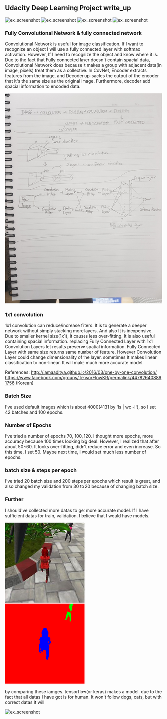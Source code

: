 ## Udacity Deep Learning Project write_up

![ex_screenshot](./docs/misc/udacity_project01.jpg)
![ex_screenshot](./docs/misc/udacity_project02.jpg)
![ex_screenshot](./docs/misc/udacity_project03.jpg)
![ex_screenshot](./docs/misc/udacity_project04.jpg)

### Fully Convolutional Network & fully connected network
Convolutional Network is useful for image classification. If I want to recognize an object I will use a fully connected layer with softmax activation. 
 However, If I need to recognize the object and know where it is. Due to the fact that Fully connected layer doesn't contain spacial data, Convolutional Network does because it makes a group with adjacent data(in image, pixels) treat them as a collective.
In CovNet, Encoder extracts features from the image, and Decoder up-sacles the output of the encoder that it's the same size as the original image. Furthermore, decoder add spacial information to encoded data.

![ex_screenshot](./docs/misc/udacity_project05.jpg)
### 1x1 convolution
1x1 convolution can reduce/increase filters. It is to generate a deeper network without simply stacking more layers. And also It is inexpensive. Due to smaller kernel size(1x1), it causes less over-fitting. It is also useful containing spacial information. replacing Fully Connected Layer with 1x1 Convolution Layers let results preserve spatial information.
Fully Connected Layer with same size returns same number of feature. However Convolution Layer could change dimensionality of the layer. sometimes It makes linear classification to non-linear. It will make much more accurate model.

References: 
http://iamaaditya.github.io/2016/03/one-by-one-convolution/
https://www.facebook.com/groups/TensorFlowKR/permalink/447826408891756 (Korean)

### Batch Size
I've used default images which is about 4000(4131 by 'ls | wc -l'), so I set 42 batches and 100 epochs.

### Number of Epochs
I’ve tried a number of epochs 70, 100, 120. I thought more epochs, more accuracy because 100 times looking big deal.
 However, I realized that after about 50~60. It looks over-fitting, didn’t reduce error and even increase.
 So this time, I set 50. Maybe next time, I would set much less number of epochs.

### batch size & steps per epoch
I've tried 20 batch size and 200 steps per epochs which result is great, and also changed my validation from 30 to 20 because of changing batch size.

### Further
I should've collected more datas to get more accurate model. If I have sufficient datas for train, validation. I believe that I would have models.

![ex_screenshot](./docs/misc/5_run6cam1_00064.jpeg)
![ex_screenshot](./docs/misc/5_run6_mask_00064.png)

by comparing these iamges. tensorflow(or keras) makes a model. due to the fact that all datas I have got is for human. It won't follow dogs, cats, but with correct datas It will

![ex_screenshot](./docs/misc/udacity_project06.jpg)
